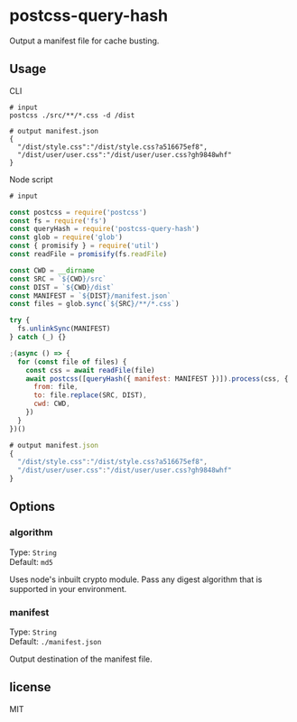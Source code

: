 # postcss-query-hash
Output a manifest file for cache busting.

## Usage

CLI
```
# input 
postcss ./src/**/*.css -d /dist

# output manifest.json
{
  "/dist/style.css":"/dist/style.css?a516675ef8",
  "/dist/user/user.css":"/dist/user/user.css?gh9848whf"
}
```
Node script

```javascript
# input

const postcss = require('postcss')
const fs = require('fs')
const queryHash = require('postcss-query-hash')
const glob = require('glob')
const { promisify } = require('util')
const readFile = promisify(fs.readFile)

const CWD = __dirname
const SRC = `${CWD}/src`
const DIST = `${CWD}/dist`
const MANIFEST = `${DIST}/manifest.json`
const files = glob.sync(`${SRC}/**/*.css`)

try {
  fs.unlinkSync(MANIFEST)
} catch (_) {}

;(async () => {
  for (const file of files) {
    const css = await readFile(file)
    await postcss([queryHash({ manifest: MANIFEST })]).process(css, {
      from: file,
      to: file.replace(SRC, DIST),
      cwd: CWD,
    })
  }
})()

# output manifest.json
{
  "/dist/style.css":"/dist/style.css?a516675ef8",
  "/dist/user/user.css":"/dist/user/user.css?gh9848whf"
}
```

## Options
### algorithm
Type: `String`  
Default: `md5`  

Uses node's inbuilt crypto module. Pass any digest algorithm that is supported in your environment.

### manifest
Type: `String`  
Default: `./manifest.json`

Output destination of the manifest file.

## license
MIT
